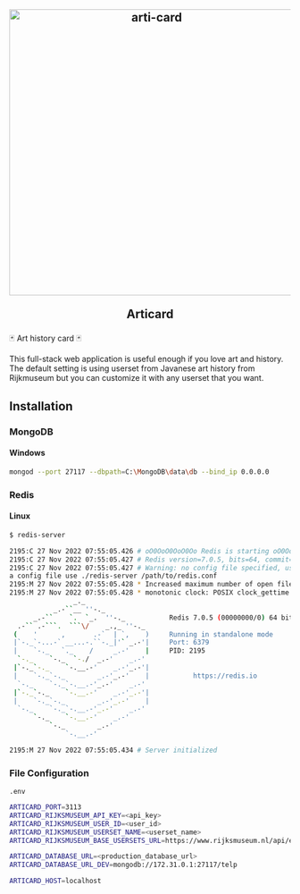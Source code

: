 <h2 align="center">
<p align="center"><img src="https://github.com/junwatu/telp/blob/main/articard.svg?raw=true" height="512px" alt="arti-card"></p>
<p align="center">Articard</p>
</h2>

🃏 Art history card 🃏 

This full-stack web application is useful enough if you love art and history. The default setting is using userset from Javanese art history from Rijkmuseum but you can customize it with any userset that you want.

## Installation

### MongoDB

#### Windows

```bash
mongod --port 27117 --dbpath=C:\MongoDB\data\db --bind_ip 0.0.0.0
```

### Redis

#### Linux

````bash
$ redis-server

2195:C 27 Nov 2022 07:55:05.426 # oO0OoO0OoO0Oo Redis is starting oO0OoO0OoO0Oo
2195:C 27 Nov 2022 07:55:05.427 # Redis version=7.0.5, bits=64, commit=00000000, modified=0, pid=2195, just started
2195:C 27 Nov 2022 07:55:05.427 # Warning: no config file specified, using the default config. In order to specify 
a config file use ./redis-server /path/to/redis.conf
2195:M 27 Nov 2022 07:55:05.428 * Increased maximum number of open files to 10032 (it was originally set to 1024).
2195:M 27 Nov 2022 07:55:05.428 * monotonic clock: POSIX clock_gettime
                _._
           _.-``__ ''-._
      _.-``    `.  `_.  ''-._           Redis 7.0.5 (00000000/0) 64 bit
  .-`` .-```.  ```\/    _.,_ ''-._
 (    '      ,       .-`  | `,    )     Running in standalone mode
 |`-._`-...-` __...-.``-._|'` _.-'|     Port: 6379
 |    `-._   `._    /     _.-'    |     PID: 2195
  `-._    `-._  `-./  _.-'    _.-'
 |`-._`-._    `-.__.-'    _.-'_.-'|
 |    `-._`-._        _.-'_.-'    |           https://redis.io
  `-._    `-._`-.__.-'_.-'    _.-'
 |`-._`-._    `-.__.-'    _.-'_.-'|
 |    `-._`-._        _.-'_.-'    |
  `-._    `-._`-.__.-'_.-'    _.-'
      `-._    `-.__.-'    _.-'
          `-._        _.-'
              `-.__.-'

2195:M 27 Nov 2022 07:55:05.434 # Server initialized

````

### File Configuration

`.env`

```bash
ARTICARD_PORT=3113
ARTICARD_RIJKSMUSEUM_API_KEY=<api_key>
ARTICARD_RIJKSMUSEUM_USER_ID=<user_id>
ARTICARD_RIJKSMUSEUM_USERSET_NAME=<userset_name>
ARTICARD_RIJKSMUSEUM_BASE_USERSETS_URL=https://www.rijksmuseum.nl/api/en/usersets

ARTICARD_DATABASE_URL=<production_database_url>
ARTICARD_DATABASE_URL_DEV=mongodb://172.31.0.1:27117/telp

ARTICARD_HOST=localhost
```
